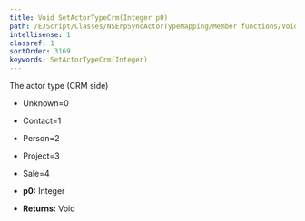 ```yaml
---
title: Void SetActorTypeCrm(Integer p0)
path: /EJScript/Classes/NSErpSyncActorTypeMapping/Member functions/Void SetActorTypeCrm(Integer p_0)
intellisense: 1
classref: 1
sortOrder: 3169
keywords: SetActorTypeCrm(Integer)
---
```


The actor type (CRM side)
* Unknown=0
* Contact=1
* Person=2
* Project=3
* Sale=4

* **p0:** Integer
* **Returns:** Void